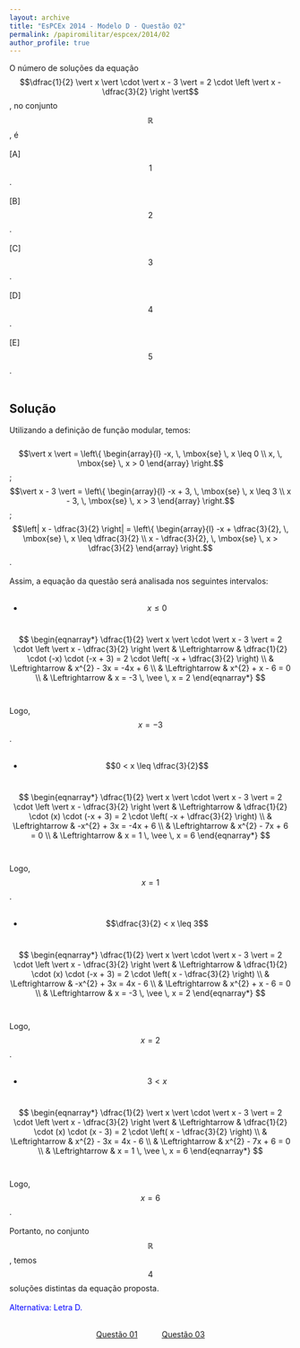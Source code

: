 ```yaml
---
layout: archive
title: "EsPCEx 2014 - Modelo D - Questão 02"
permalink: /papiromilitar/espcex/2014/02
author_profile: true
---
```


O número de soluções da equação $$\dfrac{1}{2} \vert x \vert \cdot \vert x - 3 \vert = 2 \cdot \left \vert x - \dfrac{3}{2} \right \vert$$, no conjunto $$\mathbb{R}$$, é <br /> <br />
[A] $$1$$. <br /> <br />
[B] $$2$$. <br /> <br />
[C] $$3$$. <br /> <br />
[D] $$4$$. <br /> <br />
[E] $$5$$. <br /> <br />

## Solução

Utilizando a definição de função modular, temos: <br /><br />
$$\vert x \vert = \left\{ \begin{array}{l} -x, \, \mbox{se} \, x \leq 0 \\ x, \, \mbox{se} \, x > 0 \end{array} \right.$$; 
$$\vert x - 3 \vert = \left\{ \begin{array}{l} -x + 3, \, \mbox{se} \, x \leq 3 \\ x - 3, \, \mbox{se} \, x > 3 \end{array} \right.$$; 
$$\left| x - \dfrac{3}{2} \right| = \left\{ \begin{array}{l} -x + \dfrac{3}{2}, \, \mbox{se} \, x \leq \dfrac{3}{2} \\ x - \dfrac{3}{2}, \, \mbox{se} \, x > \dfrac{3}{2} \end{array} \right.$$. <br /><br />
Assim, a equação da questão será analisada nos seguintes intervalos: <br /><br />
* $$x \leq 0$$ <br />

$$
\begin{eqnarray*} 
\dfrac{1}{2} \vert x \vert \cdot \vert x - 3 \vert = 2 \cdot \left \vert x - \dfrac{3}{2} \right \vert & \Leftrightarrow & \dfrac{1}{2} \cdot (-x) \cdot (-x + 3) = 2 \cdot \left( -x + \dfrac{3}{2} \right) \\
& \Leftrightarrow & x^{2} - 3x = -4x + 6 \\
& \Leftrightarrow & x^{2} + x - 6 = 0 \\
& \Leftrightarrow & x = -3 \, \vee \, x = 2
\end{eqnarray*}
$$ <br /><br />
Logo, $$x = -3$$. <br /><br />
* $$0 < x \leq \dfrac{3}{2}$$ <br />

$$
\begin{eqnarray*} 
\dfrac{1}{2} \vert x \vert \cdot \vert x - 3 \vert = 2 \cdot \left \vert x - \dfrac{3}{2} \right \vert & \Leftrightarrow & \dfrac{1}{2} \cdot (x) \cdot (-x + 3) = 2 \cdot \left( -x + \dfrac{3}{2} \right) \\
& \Leftrightarrow & -x^{2} + 3x = -4x + 6 \\
& \Leftrightarrow & x^{2} - 7x + 6 = 0 \\
& \Leftrightarrow & x = 1 \, \vee \, x = 6
\end{eqnarray*}
$$ <br /><br />
Logo, $$x = 1$$. <br /><br />
* $$\dfrac{3}{2} < x \leq 3$$ <br />

$$
\begin{eqnarray*} 
\dfrac{1}{2} \vert x \vert \cdot \vert x - 3 \vert = 2 \cdot \left \vert x - \dfrac{3}{2} \right \vert & \Leftrightarrow & \dfrac{1}{2} \cdot (x) \cdot (-x + 3) = 2 \cdot \left( x - \dfrac{3}{2} \right) \\
& \Leftrightarrow & -x^{2} + 3x = 4x - 6 \\
& \Leftrightarrow & x^{2} + x - 6 = 0 \\
& \Leftrightarrow & x = -3 \, \vee \, x = 2
\end{eqnarray*}
$$ <br /><br />
Logo, $$x = 2$$. <br /><br />
* $$3 < x$$ <br />

$$
\begin{eqnarray*} 
\dfrac{1}{2} \vert x \vert \cdot \vert x - 3 \vert = 2 \cdot \left \vert x - \dfrac{3}{2} \right \vert & \Leftrightarrow & \dfrac{1}{2} \cdot (x) \cdot (x - 3) = 2 \cdot \left( x - \dfrac{3}{2} \right) \\
& \Leftrightarrow & x^{2} - 3x = 4x - 6 \\
& \Leftrightarrow & x^{2} - 7x + 6 = 0 \\
& \Leftrightarrow & x = 1 \, \vee \, x = 6
\end{eqnarray*}
$$ <br /><br />
Logo, $$x = 6$$. <br /><br />
Portanto, no conjunto $$\mathbb{R}$$, temos $$4$$ soluções distintas da equação proposta. <br /><br />
<font color="blue">Alternativa: Letra D.</font> <br /><br />
<center>
<a href="/papiromilitar/espcex/2014/01">Questão 01</a> &nbsp;&nbsp;&nbsp;&nbsp;&nbsp;&nbsp;&nbsp;&nbsp;&nbsp; <a href="/papiromilitar/espcex/2014/03">Questão 03</a>
</center>
